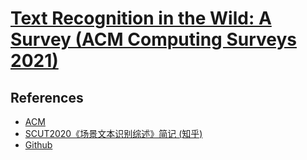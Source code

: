 # [Text Recognition in the Wild: A Survey (ACM Computing Surveys 2021)](https://drive.google.com/file/d/163kH7okKzlZr_nYcxeT9BYI_xWhmGb93/view?usp=drivesdk)

## References
- [ACM](https://dl.acm.org/doi/abs/10.1145/3440756)
- [SCUT2020《场景文本识别综述》简记 (知乎)](https://zhuanlan.zhihu.com/p/142327326)
- [Github](https://github.com/HCIILAB/Scene-Text-Recognition)